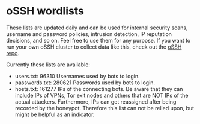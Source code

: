 # oSSH wordlists
These lists are updated daily and can be used for internal security scans, username and password policies, intrusion detection, IP reputation decisions, and so on. Feel free to use them for any purpose. If you want to run your own oSSH cluster to collect data like this, check out the [oSSH repo](https://github.com/toxyl/ossh).  

Currently these lists are available:  
- users.txt: 96310                                                                                                                                                                                                                                                                                                                                                                                                                                                                                                                Usernames used by bots to login. 
- passwords.txt: 280621                                                                                                                                                                                                                                                                                                                                                                                                                                                                                                                Passwords used by bots to login. 
- hosts.txt: 161277                                                                                                                                                                                                                                                                                                                                                                                                                                                                                                                IPs of the connecting bots. Be aware that they can include IPs of VPNs, Tor exit nodes and others that are NOT IPs of the actual attackers. Furthermore, IPs can get reassigned after being recorded by the honeypot. Therefore this list can not be relied upon, but might be helpful as an indicator.
